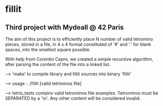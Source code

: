 # fillit

Third project with Mydeall @ 42 Paris
---------------------------------------------

The aim of this project is to efficiently place N number of 
valid tetromino pieces, stored in a file, in 4 x 4 format 
constituted of '#' and '.' for blank spaces, into the smallest
square possible. 

With help from Corentin Cepre, we created a simple recursive
algorithm, after parsing the content of the file into a linked
list.

--> 'make' to compile library and fillit sources into binary 'fillit'

--> usage : ./fillit [valid tetriminos file]

--> tetris_tests contains valid tetrominos file examples. Tetrominos
    must be SEPARATED by a '\n'. Any other content will be considered 
    invalid.

